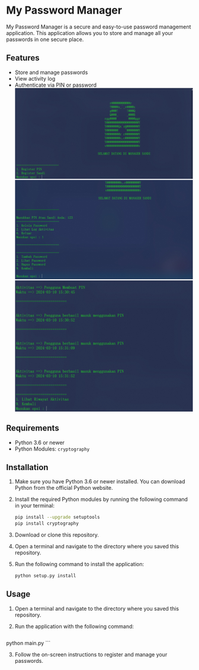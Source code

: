 # My Password Manager

My Password Manager is a secure and easy-to-use password management application. This application allows you to store and manage all your passwords in one secure place.

## Features
- Store and manage passwords
- View activity log
- Authenticate via PIN or password
![main](docs/main.png)
![password](docs/pass.png)
![activity](docs/activyt.png)

## Requirements

- Python 3.6 or newer
- Python Modules: `cryptography`

## Installation

1. Make sure you have Python 3.6 or newer installed. You can download Python from the official Python website.

2. Install the required Python modules by running the following command in your terminal:

    ```bash
    pip install --upgrade setuptools
    pip install cryptography
    ```

3. Download or clone this repository.
4. Open a terminal and navigate to the directory where you saved this repository.
5. Run the following command to install the application:
   
    ```bash
    python setup.py install
    ```

## Usage

1. Open a terminal and navigate to the directory where you saved this repository.
2. Run the application with the following command:
   
    ```bash
  python main.py
    ```

3. Follow the on-screen instructions to register and manage your passwords.